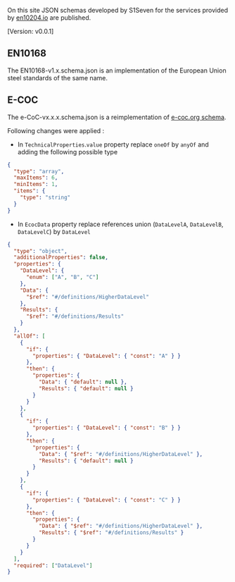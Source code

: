 On this site JSON schemas developed by S1Seven for the services provided by [en10204.io](https://en10204.io) are published.

[Version: v0.0.1]

## EN10168

The EN10168-v1.x.schema.json is an implementation of the European Union steel standards of the same name.

## E-COC

The e-CoC-vx.x.x.schema.json is a reimplementation of [e-coc.org schema](https://e-coc.org/schema/v1.0.0/e-coc.json).

Following changes were applied :

- In `TechnicalProperties`.`value` property replace `oneOf` by `anyOf` and adding the following possible type

```json
{
  "type": "array",
  "maxItems": 6,
  "minItems": 1,
  "items": {
    "type": "string"
  }
}
```

- In `EcocData` property replace references union (`DataLevelA`, `DataLevelB`, `DataLevelC`) by `DataLevel`

```json
{
  "type": "object",
  "additionalProperties": false,
  "properties": {
    "DataLevel": {
      "enum": ["A", "B", "C"]
    },
    "Data": {
      "$ref": "#/definitions/HigherDataLevel"
    },
    "Results": {
      "$ref": "#/definitions/Results"
    }
  },
  "allOf": [
    {
      "if": {
        "properties": { "DataLevel": { "const": "A" } }
      },
      "then": {
        "properties": {
          "Data": { "default": null },
          "Results": { "default": null }
        }
      }
    },
    {
      "if": {
        "properties": { "DataLevel": { "const": "B" } }
      },
      "then": {
        "properties": {
          "Data": { "$ref": "#/definitions/HigherDataLevel" },
          "Results": { "default": null }
        }
      }
    },
    {
      "if": {
        "properties": { "DataLevel": { "const": "C" } }
      },
      "then": {
        "properties": {
          "Data": { "$ref": "#/definitions/HigherDataLevel" },
          "Results": { "$ref": "#/definitions/Results" }
        }
      }
    }
  ],
  "required": ["DataLevel"]
}
```

